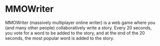 MMOWriter
=========

MMOWriter (massively multiplayer online writer) is a web game where you (and many other people) collaboratively write a story. Every 20 seconds, you vote for a word to be added to the story, and at the end of the 20 seconds, the most popular word is added to the story.